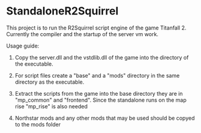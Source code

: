 # StandaloneR2Squirrel

This project is to run the R2Squirrel script engine of the game Titanfall 2. Currently the compiler and the startup of the server vm work. 



Usage guide:
1. Copy the server.dll and the vstdlib.dll of the game into the directory of the executable.

2. For script files create a "base" and a "mods" directory in the same directory as the executable.

3. Extract the scripts from the game into the base directory they are in "mp_common" and "frontend". Since the standalone runs on the map rise "mp_rise" is also needed

4. Northstar mods and any other mods that may be used should be copyed to the mods folder
